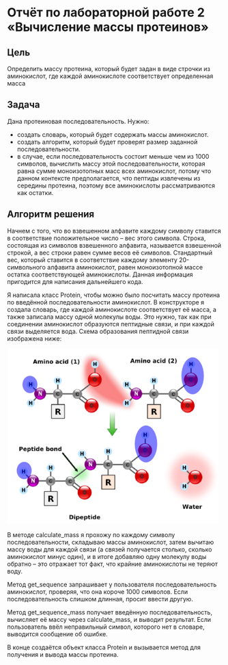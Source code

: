 # Отчёт по лабораторной работе 2 «Вычисление массы протеинов»

## Цель
Определить массу протеина, который будет задан в виде строчки из аминокислот, где каждой аминокислоте соответствует определенная масса

## Задача
Дана протеиновая последовательность. Нужно:
- создать словарь, который будет содержать массы аминокислот.
- создать алгоритм, который будет проверят размер заданной последовательности.
- в случае, если последовательность состоит меньше чем из 1000 символов, вычислить массу этой последовательности, которая равна сумме моноизотопных масс всех аминокислот, потому что данном контексте предполагается, что пептиды извлечены из середины протеина, поэтому все аминокислоты рассматриваются как остатки.

## Алгоритм решения
Начнем с того, что во взвешенном алфавите каждому символу ставится в соответствие положительное число – вес этого символа. Строка, состоящая из символов взвешенного алфавита, называется взвешенной строкой, а вес строки равен сумме весов её символов. Стандартный вес, который ставится в соответствие каждому элементу 20-символьного алфавита аминокислот, равен моноизотопной массе остатка соответствующей аминокислоты. Данная информация пригодится для написания дальнейшего кода.

Я написала класс Protein, чтобы можно было посчитать массу протеина по введённой последовательности аминокислот. В конструкторе я создала словарь, где каждой аминокислоте соответствует её масса, а также записала массу одной молекулы воды. Это нужно, так как при соединении аминокислот образуются пептидные связи, и при каждой связи выделяется вода. Схема образования пептидной связи изображена ниже:

![формирование пептидной связи](image.png)

В методе calculate_mass я прохожу по каждому символу последовательности, складываю массы аминокислот, затем вычитаю массу воды для каждой связи (а связей получается столько, сколько аминокислот минус один), и в итоге добавляю одну молекулу воды обратно – это отражает тот факт, что крайние аминокислоты не теряют воду.

Метод get_sequence запрашивает у пользователя последовательность аминокислот, проверяя, что она короче 1000 символов. Если последовательность слишком длинная, просит ввести другую.

Метод get_sequence_mass получает введённую последовательность, вычисляет её массу через calculate_mass, и выводит результат. Если пользователь ввёл неправильный символ, которого нет в словаре, выводится сообщение об ошибке.

В конце создаётся объект класса Protein и вызывается метод для получения и вывода массы протеина.

